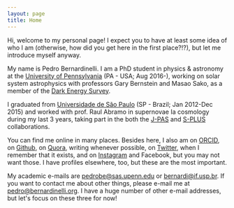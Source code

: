 ```yaml
---
layout: page
title: Home
---
```


Hi, welcome to my personal page! I expect you to have at least some idea of who I am (otherwise, how did you get here in the first place?!?), but let me introduce myself anyway. 

My name is Pedro Bernardinelli. I am a PhD student in physics & astronomy at the [University of Pennsylvania](https://www.physics.upenn.edu/people/graduate-students/pedro-henrique-bernardinelli) (PA - USA; Aug 2016-), working on solar system astrophysics with professors Gary Bernstein and Masao Sako, as a member of the [Dark Energy Survey](https://www.darkenergysurvey.org). 

I graduated from [Universidade de São Paulo](http://portal.if.usp.br/ifusp/pt-br/users/bernardi) (SP - Brazil; Jan 2012-Dec 2015) and worked with prof. Raul Abramo in supernovae Ia cosmology during my last 3 years, taking part in the both the [J-PAS](http://j-pas.org/ "Javalambre Physics of the Accelerating Universe Astrophysical Survey") and [S-PLUS](http://www.iag.usp.br/labcosmos/en/s-plus/ "Southern Photometric Local Universe Survey") collaborations. 

You can find me online in many places. Besides here, I also am on [ORCID](https://orcid.org/0000-0003-0743-9422
 "Orcid ID"), on [Github](https://github.com/bernardinelli "Pedro Bernardinelli"), on [Quora](https://www.quora.com/profile/Pedro-Henrique-Bernardinelli "Pedro Bernardinelli"), writing whenever possible, on [Twitter](https://twitter.com/phbernardinelli), when I remember that it exists, and on [Instagram](https://www.instagram.com/pedrohbernardinelli/) and Facebook, but you may not want those. I have profiles elsewhere, too, but these are the most important.

My academic e-mails are <pedrobe@sas.upenn.edu> or <bernardi@if.usp.br>. If you want to contact me about other things, please e-mail me at <pedro@bernardinelli.org>. I have a huge number of other e-mail addresses, but let's focus on these three for now!

